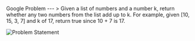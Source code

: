 Google Problem --- > Given a list of numbers and a number k, return whether any two numbers from the list add up to k.
For example, given [10, 15, 3, 7] and k of 17, return true since 10 + 7 is 17.

![Problem Statement ](https://imgur.com/Fo9zBVU)
